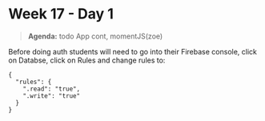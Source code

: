 # Week 17 - Day 1

> **Agenda:**  todo App cont, momentJS(zoe)


Before doing auth students will need to go into their Firebase console, click on Databse, click on Rules and change rules to:

```
{
  "rules": {
    ".read": "true",
    ".write": "true"
  }
}
```